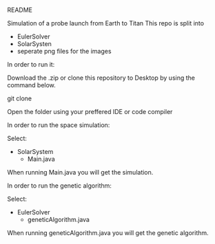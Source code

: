 README

Simulation of a probe launch from Earth to Titan
This repo is split into 

- EulerSolver
- SolarSysten
- seperate png files for the images

In order to run it:

Download the .zip or clone this repository to Desktop by using the command below.

git clone <github repository link>

Open the folder using your preffered IDE or code compiler


In order to run the space simulation:

Select:
- SolarSystem
    - Main.java

When running Main.java you will get the simulation.

In order to run the genetic algorithm:

Select:
- EulerSolver
    - geneticAlgorithm.java

When running geneticAlgorithm.java you will get the genetic algorithm.



